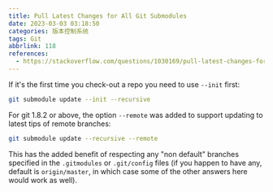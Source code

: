 ```yaml
---
title: Pull Latest Changes for All Git Submodules
date: 2023-03-03 03:18:50
categories: 版本控制系统
tags: Git
abbrlink: 118
references:
  - https://stackoverflow.com/questions/1030169/pull-latest-changes-for-all-git-submodules
---
```

If it's the first time you check-out a repo you need to use `--init` first:

```sh
git submodule update --init --recursive
```

For git 1.8.2 or above, the option `--remote` was added to support updating to latest tips of remote branches:

```sh
git submodule update --recursive --remote
```

This has the added benefit of respecting any "non default" branches specified in the `.gitmodules` or `.git/config` files (if you happen to have any, default is `origin/master`, in which case some of the other answers here would work as well).
